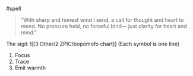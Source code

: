 #spell 
>“With sharp and honest wind I send,
a call for thought and heart to mend.
No pressure held, no forceful bind—
just clarity for heart and mind.”

The sigil:
![[3 Other/2 ZPIC/bopomofo chart]]
(Each symbol is one line)
1. Focus
2. Trace
3. Emit warmth
